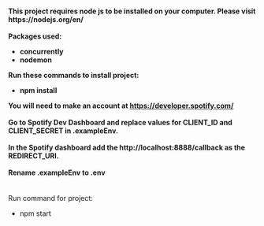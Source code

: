 <h4>This project requires node js to be installed on your computer. Please visit https://nodejs.org/en/<br>
<br> 
Packages used:<br>
<ul>
   <li>concurrently</li> 
    <li>nodemon</li> 
</ul>
Run these commands to install project:<br> 
<ul>
     <li>npm install </li>
</ul>
   
You will need to make an account at https://developer.spotify.com/ <br> <br> 
Go to Spotify Dev Dashboard and replace values for **CLIENT_ID** and  **CLIENT_SECRET** in .exampleEnv. <br> <br> 
In the Spotify dashboard add the http://localhost:8888/callback as the REDIRECT_URI.<br> <br> 
Rename .exampleEnv to **.env**<br> <br> </h4>

Run command for project:<br> 
<ul>
     <li>npm start </li>
</ul>
</h4>
